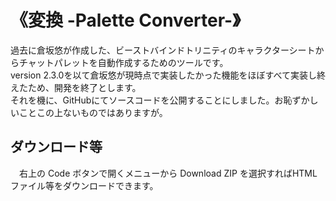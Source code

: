 # 《変換 -Palette Converter-》
過去に倉坂悠が作成した、ビーストバインドトリニティのキャラクターシートからチャットパレットを自動作成するためのツールです。<br>
version 2.3.0を以て倉坂悠が現時点で実装したかった機能をほぼすべて実装し終えたため、開発を終了とします。<br>
それを機に、GitHubにてソースコードを公開することにしました。お恥ずかしいことこの上ないものではありますが。
 
 ## ダウンロード等
 　右上の Code ボタンで開くメニューから Download ZIP を選択すればHTMLファイル等をダウンロードできます。
